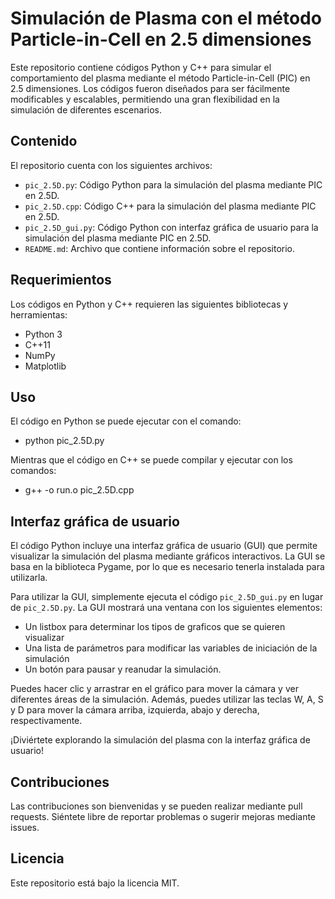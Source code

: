 # Simulación de Plasma con el método Particle-in-Cell en 2.5 dimensiones

Este repositorio contiene códigos Python y C++ para simular el comportamiento del plasma mediante el método Particle-in-Cell (PIC) en 2.5 dimensiones. Los códigos fueron diseñados para ser fácilmente modificables y escalables, permitiendo una gran flexibilidad en la simulación de diferentes escenarios.

## Contenido

El repositorio cuenta con los siguientes archivos:

- `pic_2.5D.py`: Código Python para la simulación del plasma mediante PIC en 2.5D.
- `pic_2.5D.cpp`: Código C++ para la simulación del plasma mediante PIC en 2.5D.
- `pic_2.5D_gui.py`: Código Python con interfaz gráfica de usuario para la simulación del plasma mediante PIC en 2.5D.
- `README.md`: Archivo que contiene información sobre el repositorio.

## Requerimientos

Los códigos en Python y C++ requieren las siguientes bibliotecas y herramientas:

- Python 3
- C++11
- NumPy
- Matplotlib

## Uso

El código en Python se puede ejecutar con el comando:

- python pic_2.5D.py

Mientras que el código en C++ se puede compilar y ejecutar con los comandos:

- g++ -o run.o pic_2.5D.cpp

## Interfaz gráfica de usuario

El código Python incluye una interfaz gráfica de usuario (GUI) que permite visualizar la simulación del plasma mediante gráficos interactivos. La GUI se basa en la biblioteca Pygame, por lo que es necesario tenerla instalada para utilizarla.

Para utilizar la GUI, simplemente ejecuta el código `pic_2.5D_gui.py` en lugar de `pic_2.5D.py`. La GUI mostrará una ventana con los siguientes elementos:

- Un listbox para determinar los tipos de graficos que se quieren visualizar
- Una lista de parámetros para modificar las variables de iniciación de la simulación
- Un botón para pausar y reanudar la simulación.

Puedes hacer clic y arrastrar en el gráfico para mover la cámara y ver diferentes áreas de la simulación. Además, puedes utilizar las teclas W, A, S y D para mover la cámara arriba, izquierda, abajo y derecha, respectivamente.

¡Diviértete explorando la simulación del plasma con la interfaz gráfica de usuario!

## Contribuciones

Las contribuciones son bienvenidas y se pueden realizar mediante pull requests. Siéntete libre de reportar problemas o sugerir mejoras mediante issues.

## Licencia

Este repositorio está bajo la licencia MIT.
